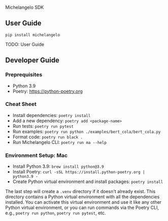 Michelangelo SDK

## User Guide

```
pip install michelangelo
```

TODO: User Guide

## Developer Guide

### Preprequisites

- Python 3.9
- Poetry: https://python-poetry.org

### Cheat Sheet

- Install dependencies: `poetry install`
- Add a new dependency: `poetry add <package-name>`
- Run tests: `poetry run pytest`
- Run examples: `poetry run python ./examples/bert_cola/bert_cola.py`
- Format code: `poetry run black .`
- Run Michelangelo CLI: `poetry run ma --help`

### Environment Setup: Mac

- Install Python 3.9: `brew install python@3.9`
- Install Poetry: `curl -sSL https://install.python-poetry.org | python3.9 -`
- Create Python virtual environment and install packages: `poetry install`

The last step will create a `.venv` directory if it doesn't already exist.
This directory contains a Python virtual environment with all the dependencies installed.
You can activate this virtual environment and use it like any other Python virtual environment, 
or you can run commands via the Poetry CLI, e.g., `poetry run python`, `poetry run pytest`, etc.
